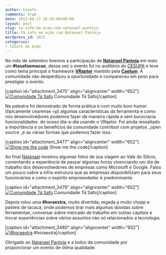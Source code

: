 ```yaml
---
author: tasafo
comments: true
date: 2013-09-17 16:26:09+00:00
layout: post
slug: ta-safo-em-acao-com-natanael-pantoja
title: Tá safo em ação com Natanael Pantoja
wordpress_id: 3472
categories:
- TáSafo em Ação
---
```


No mês de setembro tivemos a participação de **[Natanael Pantoja](https://twitter.com/natanaelpantoja)** em mais um **#tasafoemacao**, dessa vez o evento foi no auditório do [CESUPA](http://www.cesupa.br/) e teve como tema principal o framework **[VRaptor](http://vraptor.caelum.com.br/pt/)** mantido pela **[Caelum](http://www.caelum.com.br)**. A comunidade não desperdiçou a oportunidade e compareceu em peso para prestigiar o evento.




[caption id="attachment_3475" align="aligncenter" width="652"][![Comunidade Tá Safo](http://tasafo.files.wordpress.com/2013/09/1000342_528112990591645_1447836916_n.jpg?w=652)](http://tasafo.files.wordpress.com/2013/09/1000342_528112990591645_1447836916_n.jpg) Comunidade Tá Safo[/caption]


Na palestra foi demostrado de forma prática e com muito bom humor (tipicamente cearense =p) algumas características da ferramenta e como nós desenvolvedores podemos fazer de maneira rápida e sem burocracia funcionalidades  do nosso dia-a-dia usando o VRaptor. Foi ainda ressaltado a importância e os benefícios da comunidade contribuir com projetos _open source _e as várias formas que podemos fazer isso.<!-- more -->




[caption id="attachment_3477" align="aligncenter" width="652"][![Show me the code](http://tasafo.files.wordpress.com/2013/09/1001264_528112663925011_120343568_n.jpg?w=652)](http://tasafo.files.wordpress.com/2013/09/1001264_528112663925011_120343568_n.jpg) Show me the code[/caption]


Ao final [Natanael](https://twitter.com/natanaelpantoja) mostrou algumas fotos de sua viagem ao Vale do Silício, comentando a experiência de passar algumas horas vivenciando um dia de trabalho dos desenvolvedores de empresas como Microsoft e Google. Falou um pouco sobre a infra-estrutura que as empresas disponibilizam para seus funcionários e como o espírito empreendedor é predominante.




[caption id="attachment_3479" align="aligncenter" width="652"][![Comunidade Tá Safo](http://tasafo.files.wordpress.com/2013/09/1234577_528112817258329_619652234_n.jpg?w=652)](http://tasafo.files.wordpress.com/2013/09/1234577_528112817258329_619652234_n.jpg) Comunidade Tá Safo[/caption]


Depois rolou uma **#horaextra,** muito divertida, regada a muito chopp e pasteis de tacacá, onde podemos tirar mais algumas dúvidas sobre ferramentas, conversar sobre mercado de trabalho em outras capitais e trocar experiências sobre vários assuntos não só relacionados a tecnologia.




[caption id="attachment_3480" align="aligncenter" width="652"][![#horaextra](http://tasafo.files.wordpress.com/2013/09/1175356_503341689752475_347363131_n.jpg?w=652)](http://tasafo.files.wordpress.com/2013/09/1175356_503341689752475_347363131_n.jpg) #horaextra[/caption]

Obrigado ao [Natanael Pantoja](https://twitter.com/natanaelpantoja) e a todos da comunidade por proporcionar um evento de ótima qualidade.
